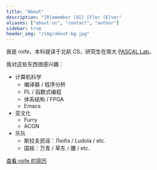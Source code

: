 ```yaml
---
title: "About"
description: "[R]emember [OI] [F]or [E]ver"
aliases: ["about-us", "contact", "author"]
sidebar: true
header_img: "/img/about-bg.jpg"
---
```


我是 roife，本科就读于北航 CS，研究生在南大 [PASCAL Lab](https://pascal-lab.net)。

我对这些东西很感兴趣：
- 计算机科学
  - 编译器 / 程序分析
  - PL / 函数式编程
  - 体系结构 / FPGA
  - Emacs
- 亚文化
  - Furry
  - ACGN
- 乐队
  - 斯拉夫民谣：Любэ / Ludola / etc.
  - 国摇：万青 / 草东 / 腰 / etc.

[查看 roife 的简历](https://github.com/roife/resume/blob/master/resume-cn.pdf)
